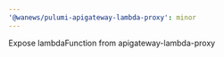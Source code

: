 ```yaml
---
'@wanews/pulumi-apigateway-lambda-proxy': minor
---
```


Expose lambdaFunction from apigateway-lambda-proxy
